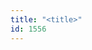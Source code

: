 ```yaml
---
title: "<title>"
id: 1556
---
```


<title>
<source> https://www.infosecurity-magazine.com/news/wonga-at-a-loss-after-suspected/ </source>
<date> 2017_04_10 </date>
<text>
Payday lender Wonga appears to be the latest big-name brand to suffer a damaging data breach, after admitting over the weekend “there may have been illegal and unauthorized access” to customers’ personal details.
The firm was tight-lipped on how many customers might have been affected, although reports suggest it is in the region of 270,000, most of whom are based in the UK.
The short-term loans company, which charges customers over 1200% APR, was also short on details and hedged its bets somewhat as to the cause.
The firm claimed in an FAQ on the incident that it is still trying to establish the details and contact those affected.
What we do know is that customer names, e-mail addresses, home addresses and phone numbers may have been compromised, along with the last four digits of their card number and/or bank account number and sort code.
It added:
“We do not believe your Wonga account password was compromised and believe your account should be secure, however if you are concerned you should change your account password.
We also recommend that you look out for any unusual activity across any bank accounts and online portals”.
Wonga also advised customers to be on the lookout for follow-up scams, both online and over the phone.
The kind of information that appears to have been compromised would certainly provide seasoned fraudsters with enough to socially engineer targets into divulging more details such as their full card numbers.
This is just the latest in a long line of breaches at big-name companies.
Data from over 130,000 customers of network operator Three was illegally obtained by fraudsters back in November.
The impact to brand and reputation can be a serious blow to breached organizations.
TalkTalk is said to have lost 100,000 customers and £60m as a result of a breach at the ISP.
André Stewart, EMEA vice-president at Netskope, argued that coming European privacy laws will force organizations to be more accountable for their data practices.
“As a result, companies will be forced to take active measures to mitigate any threats to personal privacy, whether that data is stored on-premises or in the cloud.
Any companies falling short of these standards could face hefty fines,” he explained.
“Alongside demonstrating that they have coached employees on the GDPR and secure data handling, employers will also need to provide staff with the tools to do their jobs securely without sacrificing ease and convenience”.
Kevin Cunningham, president of SailPoint, added that staff from the board down need to be well-drilled in order to help protect sensitive customer information.
“In today’s market, it’s a matter of when, not if, a data breach will happen.
So the most important factors are prevention, education, and rapid response,” he argued.
“When a breach does happen, it’s important to quickly find out how and why it occurred, assess the damage and required response, and put IT controls in place to address future attacks”.
</text>



## Annotations

Annotation keys: content, sourcefile, cyberevent, info

<details>
<summary>Raw annotation JSON (preview)</summary>

```json
{
  "content": "Payday lender Wonga appears to be the latest big-name brand to suffer a damaging data breach, after admitting over the weekend \u201cthere may have been illegal and unauthorized access\u201d to customers\u2019 personal details. The firm was tight-lipped on how many customers might have been affected, although reports suggest it is in the region of 270,000, most of whom are based in the UK. The short-term loans company, which charges customers over 1200% APR, was also short on details and hedged its bets somewhat as to the cause. The firm claimed\u00a0in an FAQ on the incident that it is still trying to establish the details and contact those affected. What we do know is that customer names, e-mail addresses, home addresses\u00a0and phone numbers may have been compromised, along with the last four digits of their card number and/or bank account number and sort code. It added: \u201cWe do not believe your Wonga account password was compromised and believe your account should be secure, however if you are concerned you should change your account password. We also recommend that you look out for any unusual activity across any bank accounts and online portals\u201d. Wonga also advised customers to be on the lookout for follow-up scams, both online and over the phone. The kind of information that appears to have been compromised would certainly provide seasoned fraudsters with enough to socially engineer targets into divulging more details such as their full card numbers. This is just the latest in a long line of breaches at big-name companies. Data from over 130,000 customers of network operator Three was illegally obtained by fraudsters back in November. The impact to brand and reputation can be a serious blow to breached organizations. TalkTalk is said to have lost 100,000 customers and \u00a360m as a result of a breach at the ISP. Andr\u00e9 Stewart, EMEA vice-president at Netskope, argued that coming European privacy laws will force organizations to be more accountable for their data practices. \u201cAs a result, companies will be forced to take active measures to mitigate any threats to personal privacy, whether that data is stored on-premises or in the cloud. Any companies falling short of these standards could face hefty fines,\u201d he explained. \u201cAlongside demonstrating that they have coached employees on the GDPR and secure data handling, employers will also need to provide staff with the tools to do their jobs securely without sacrificing ease and convenience\u201d. Kevin Cunningham, president of SailPoint, added that staff from the board down need to be well-drilled in order to help protect sensitive customer information. \u201cIn today\u2019s market, it\u2019s a matter of when, not if, a data breach will happen. So the most important factors are prevention, education, and rapid response,\u201d he argued. \u201cWhen a breach does happen, it\u2019s important to quickly find out how and why it occurred, assess the damage and required response, and put IT controls in place to address future attacks\u201d",
  "sourcefile": "1556.txt",
  "cyberevent": {
    "hopper": [
      {
        "index": 0,
        "relation": "Same",
        "events": [
          {
            "index": "E3",
            "type": "Attack",
            "realis": "Other",
            "nugget": {
              "startOffset": 735,
              "index": "T5",
              "endOffset": 756,
              "text": "have been compromised"
            },
            "argument": [
              {
                "index": "T9",
                "text": "phone numbers",
                "endOffset": 730,
                "role": {
                  "type": "Compromised-Data"
                },
                "startOffset": 717,
                "type": "PII"
              },
              {
                "index": "T8",
                "text": "home addresses",
                "endOffset": 712,
                "role": {
                  "type"
```
</details>
